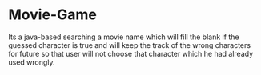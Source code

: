 # Movie-Game
Its a java-based searching a movie name which will fill the blank if the guessed character is true and will keep the track of the wrong characters
for future so that user will not choose that character which he had already used wrongly.
